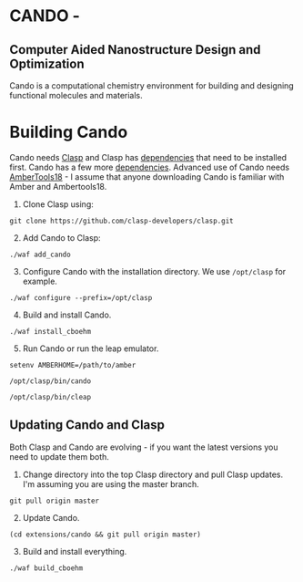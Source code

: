 # CANDO - 
## Computer Aided Nanostructure Design and Optimization

Cando is a computational chemistry environment for
building and designing functional molecules and materials.

# Building Cando 

Cando needs [Clasp](https://github.com/clasp-developers/clasp.git) and Clasp has [dependencies](https://github.com/clasp-developers/clasp/wiki/Build-Instructions) that need to be installed first.  Cando has a few more [dependencies](https://github.com/drmeister/cando/wiki/Cando-dependencies).  Advanced use of Cando needs [AmberTools18](http://ambermd.org/GetAmber.php#ambertools) - I assume that anyone downloading Cando is familiar with Amber and Ambertools18.

1. Clone Clasp using: 

```
git clone https://github.com/clasp-developers/clasp.git
```

2. Add Cando to Clasp:

```
./waf add_cando
```

3. Configure Cando with the installation directory. We use ```/opt/clasp``` for example. 

```
./waf configure --prefix=/opt/clasp
```

4. Build and install Cando.

```
./waf install_cboehm
```

5. Run Cando or run the leap emulator.
```
setenv AMBERHOME=/path/to/amber

/opt/clasp/bin/cando

/opt/clasp/bin/cleap
```

## Updating Cando and Clasp

Both Clasp and Cando are evolving - if you want the latest versions you need to update them both.

1. Change directory into the top Clasp directory and pull Clasp updates.  I'm assuming you are using the master branch.

```
git pull origin master
```

2. Update Cando.

```
(cd extensions/cando && git pull origin master)
```

3. Build and install everything.

```
./waf build_cboehm
```

